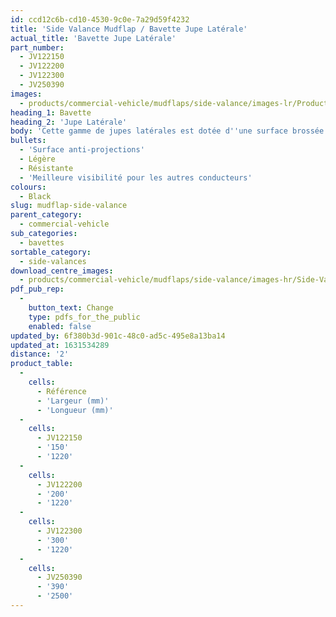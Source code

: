 ```yaml
---
id: ccd12c6b-cd10-4530-9c0e-7a29d59f4232
title: 'Side Valance Mudflap / Bavette Jupe Latérale'
actual_title: 'Bavette Jupe Latérale'
part_number:
  - JV122150
  - JV122200
  - JV122300
  - JV250390
images:
  - products/commercial-vehicle/mudflaps/side-valance/images-lr/Product_Image_776x776_(518x518_focus_area)-Side-Valance_01.jpg
heading_1: Bavette
heading_2: 'Jupe Latérale'
body: 'Cette gamme de jupes latérales est dotée d''une surface brossée résistante anti-projections.'
bullets:
  - 'Surface anti-projections'
  - Légère
  - Résistante
  - 'Meilleure visibilité pour les autres conducteurs'
colours:
  - Black
slug: mudflap-side-valance
parent_category:
  - commercial-vehicle
sub_categories:
  - bavettes
sortable_category:
  - side-valances
download_centre_images:
  - products/commercial-vehicle/mudflaps/side-valance/images-hr/Side-Valance_01.jpg
pdf_pub_rep:
  -
    button_text: Change
    type: pdfs_for_the_public
    enabled: false
updated_by: 6f380b3d-901c-48c0-ad5c-495e8a13ba14
updated_at: 1631534289
distance: '2'
product_table:
  -
    cells:
      - Référence
      - 'Largeur (mm)'
      - 'Longueur (mm)'
  -
    cells:
      - JV122150
      - '150'
      - '1220'
  -
    cells:
      - JV122200
      - '200'
      - '1220'
  -
    cells:
      - JV122300
      - '300'
      - '1220'
  -
    cells:
      - JV250390
      - '390'
      - '2500'
---
```

